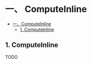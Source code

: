 # 一、 ComputeInline

- [一、ComputeInline](#一-ComputeInline)
  - [1. ComputeInline](#1-ComputeInline)

## 1. ComputeInline

TODO
